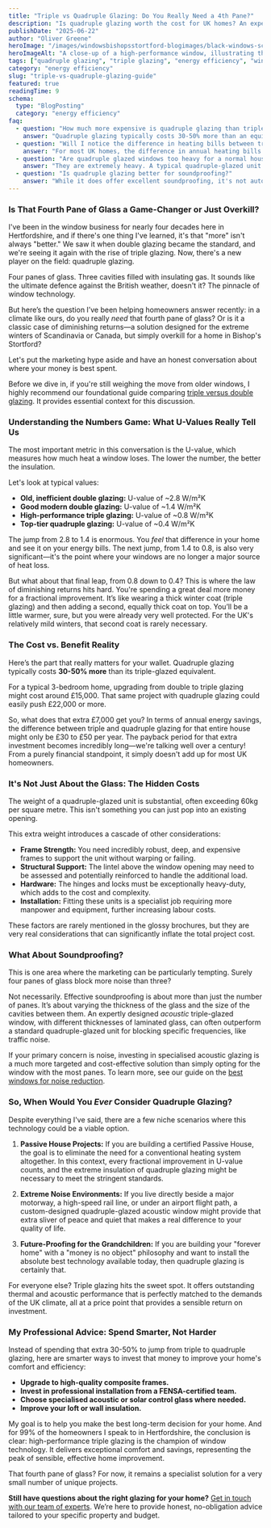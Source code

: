 ```yaml
---
title: "Triple vs Quadruple Glazing: Do You Really Need a 4th Pane?"
description: "Is quadruple glazing worth the cost for UK homes? An expert analysis of triple vs. quadruple glazing, comparing U-values, noise reduction, and real-world ROI."
publishDate: "2025-06-22"
author: "Oliver Greene"
heroImage: "/images/windowsbishopsstortford-blogimages/black-windows-scaled-e1708942860716_compressed-geotagged.webp"
heroImageAlt: "A close-up of a high-performance window, illustrating the multiple panes of glass in triple or quadruple glazing."
tags: ["quadruple glazing", "triple glazing", "energy efficiency", "window performance", "home insulation"]
category: "energy efficiency"
slug: "triple-vs-quadruple-glazing-guide"
featured: true
readingTime: 9
schema:
  type: "BlogPosting"
  category: "energy efficiency"
faq:
  - question: "How much more expensive is quadruple glazing than triple glazing?"
    answer: "Quadruple glazing typically costs 30-50% more than an equivalent triple-glazed window. This significant premium is due to the extra pane of glass, additional gas-filled cavity, and the requirement for a much stronger, deeper frame to support the weight and thickness."
  - question: "Will I notice the difference in heating bills between triple and quadruple glazing?"
    answer: "For most UK homes, the difference in annual heating bills would be minimal, perhaps £30-£50 for an entire house. The law of diminishing returns applies; the jump from double to triple glazing saves significant energy, but the jump from triple to quadruple saves far less."
  - question: "Are quadruple glazed windows too heavy for a normal house?"
    answer: "They are extremely heavy. A typical quadruple-glazed unit can weigh over 60kg per square metre, nearly double that of a standard double-glazed unit. This often requires structural reinforcement of the window opening and lintels, adding to the overall project cost."
  - question: "Is quadruple glazing better for soundproofing?"
    answer: "While it does offer excellent soundproofing, it's not automatically better than a well-designed acoustic triple-glazed window. For noise reduction, the thickness of the glass panes and the size of the cavities are often more important than simply adding a fourth pane."
---
```


### Is That Fourth Pane of Glass a Game-Changer or Just Overkill?

I've been in the window business for nearly four decades here in Hertfordshire, and if there's one thing I've learned, it's that "more" isn't always "better." We saw it when double glazing became the standard, and we're seeing it again with the rise of triple glazing. Now, there's a new player on the field: quadruple glazing.

Four panes of glass. Three cavities filled with insulating gas. It sounds like the ultimate defence against the British weather, doesn't it? The pinnacle of window technology.

But here’s the question I’ve been helping homeowners answer recently: in a climate like ours, do you really *need* that fourth pane of glass? Or is it a classic case of diminishing returns—a solution designed for the extreme winters of Scandinavia or Canada, but simply overkill for a home in Bishop's Stortford?

Let's put the marketing hype aside and have an honest conversation about where your money is best spent.

Before we dive in, if you're still weighing the move from older windows, I highly recommend our foundational guide comparing [triple versus double glazing](/compare/triple-vs-double-glazing-bishops-stortford). It provides essential context for this discussion.

### Understanding the Numbers Game: What U-Values Really Tell Us

The most important metric in this conversation is the U-value, which measures how much heat a window loses. The lower the number, the better the insulation.

Let's look at typical values:
*   **Old, inefficient double glazing:** U-value of ~2.8 W/m²K
*   **Good modern double glazing:** U-value of ~1.4 W/m²K
*   **High-performance triple glazing:** U-value of ~0.8 W/m²K
*   **Top-tier quadruple glazing:** U-value of ~0.4 W/m²K

The jump from 2.8 to 1.4 is enormous. You *feel* that difference in your home and see it on your energy bills. The next jump, from 1.4 to 0.8, is also very significant—it's the point where your windows are no longer a major source of heat loss.

But what about that final leap, from 0.8 down to 0.4? This is where the law of diminishing returns hits hard. You're spending a great deal more money for a fractional improvement. It’s like wearing a thick winter coat (triple glazing) and then adding a second, equally thick coat on top. You’ll be a little warmer, sure, but you were already very well protected. For the UK's relatively mild winters, that second coat is rarely necessary.

### The Cost vs. Benefit Reality

Here’s the part that really matters for your wallet. Quadruple glazing typically costs **30-50% more** than its triple-glazed equivalent.

For a typical 3-bedroom home, upgrading from double to triple glazing might cost around £15,000. That same project with quadruple glazing could easily push £22,000 or more.

So, what does that extra £7,000 get you? In terms of annual energy savings, the difference between triple and quadruple glazing for that entire house might only be £30 to £50 per year. The payback period for that extra investment becomes incredibly long—we're talking well over a century! From a purely financial standpoint, it simply doesn't add up for most UK homeowners.

### It's Not Just About the Glass: The Hidden Costs

The weight of a quadruple-glazed unit is substantial, often exceeding 60kg per square metre. This isn't something you can just pop into an existing opening.

This extra weight introduces a cascade of other considerations:
*   **Frame Strength:** You need incredibly robust, deep, and expensive frames to support the unit without warping or failing.
*   **Structural Support:** The lintel above the window opening may need to be assessed and potentially reinforced to handle the additional load.
*   **Hardware:** The hinges and locks must be exceptionally heavy-duty, which adds to the cost and complexity.
*   **Installation:** Fitting these units is a specialist job requiring more manpower and equipment, further increasing labour costs.

These factors are rarely mentioned in the glossy brochures, but they are very real considerations that can significantly inflate the total project cost.

### What About Soundproofing?

This is one area where the marketing can be particularly tempting. Surely four panes of glass block more noise than three?

Not necessarily. Effective soundproofing is about more than just the number of panes. It’s about varying the thickness of the glass and the size of the cavities between them. An expertly designed *acoustic* triple-glazed window, with different thicknesses of laminated glass, can often outperform a standard quadruple-glazed unit for blocking specific frequencies, like traffic noise.

If your primary concern is noise, investing in specialised acoustic glazing is a much more targeted and cost-effective solution than simply opting for the window with the most panes. To learn more, see our guide on the [best windows for noise reduction](/blog/best-windows-noise-reduction-bishops-stortford).

### So, When Would You *Ever* Consider Quadruple Glazing?

Despite everything I've said, there are a few niche scenarios where this technology could be a viable option.

1.  **Passive House Projects:** If you are building a certified Passive House, the goal is to eliminate the need for a conventional heating system altogether. In this context, every fractional improvement in U-value counts, and the extreme insulation of quadruple glazing might be necessary to meet the stringent standards.

2.  **Extreme Noise Environments:** If you live directly beside a major motorway, a high-speed rail line, or under an airport flight path, a custom-designed quadruple-glazed acoustic window might provide that extra sliver of peace and quiet that makes a real difference to your quality of life.

3.  **Future-Proofing for the Grandchildren:** If you are building your "forever home" with a "money is no object" philosophy and want to install the absolute best technology available today, then quadruple glazing is certainly that.

For everyone else? Triple glazing hits the sweet spot. It offers outstanding thermal and acoustic performance that is perfectly matched to the demands of the UK climate, all at a price point that provides a sensible return on investment.

### My Professional Advice: Spend Smarter, Not Harder

Instead of spending that extra 30-50% to jump from triple to quadruple glazing, here are smarter ways to invest that money to improve your home's comfort and efficiency:
*   **Upgrade to high-quality composite frames.**
*   **Invest in professional installation from a FENSA-certified team.**
*   **Choose specialised acoustic or solar control glass where needed.**
*   **Improve your loft or wall insulation.**

My goal is to help you make the best long-term decision for your home. And for 99% of the homeowners I speak to in Hertfordshire, the conclusion is clear: high-performance triple glazing is the champion of window technology. It delivers exceptional comfort and savings, representing the peak of sensible, effective home improvement.

That fourth pane of glass? For now, it remains a specialist solution for a very small number of unique projects.

**Still have questions about the right glazing for your home?** [Get in touch with our team of experts](/contact). We’re here to provide honest, no-obligation advice tailored to your specific property and budget.